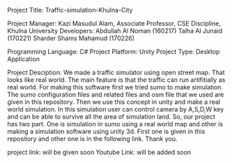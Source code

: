 Project Title: Traffic-simulation-Khulna-City  

Project Manager: Kazi Masudul Alam, Associate Professor, CSE Discipline, Khulna University
Developers: Abdullah Al Noman (160217) Talha Al Junaid (170221) Sharder Shams Mahamud (170226)

Programming Language: C#
Project Platform: Unity
Project Type: Desktop Application

Project Desciption: We made a traffic simulator using open street map. That looks like real world. The main feature is that the traffic can run artifitially as real world. For making this software first we tried sumo to make simulation. The sumo configuration files and related files and osm file that we used are given in this repository. Then we use this concept in unity and make a real world simulation. In this simulation user can control camera by A,S,D,W key and can be able to survive all the area of simulation land. So, our project has two part. One is simulation in sumo using a real world map and other is making a simulation software using unity 3d. First one is given in this repository and other one is in the following link. Thank you.

project link: will be given soon
Youtube Link: will be added soon
